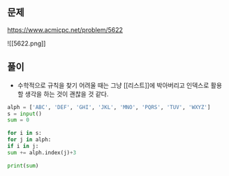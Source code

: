 
## 문제
https://www.acmicpc.net/problem/5622

![[5622.png]]

## 풀이
+ 수학적으로 규칙을 찾기 어려울 때는 그냥 [[리스트]]에 박아버리고 인덱스로 활용할 생각을 하는 것이 괜찮을 것 같다.
```python
alph = ['ABC', 'DEF', 'GHI', 'JKL', 'MNO', 'PQRS', 'TUV', 'WXYZ']  
s = input()  
sum = 0  
  
for i in s:  
for j in alph:  
if i in j:  
sum += alph.index(j)+3  
  
print(sum)
```
